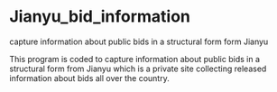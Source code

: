# Jianyu_bid_information
capture information about public bids in a structural form form Jianyu

This program is coded to capture information about public bids in a structural form from Jianyu which is a private site collecting released
information about bids all over the country.
